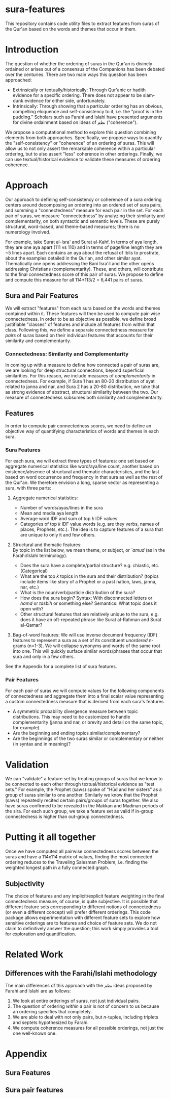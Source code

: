 # sura-features

This repository contains code utility files to extract features from suras of the Qur'an based on the words and themes that occur in them.

# Introduction

The question of whether the ordering of suras in the Qur'an is divinely ordained or arises out of a consensus of the Companions has been debated over the centuries. There are two main ways this question has been approached: 

- Extrinsically or textually/historically: Through Qur'anic or hadith evidence for a specific ordering. There does not appear to be slam-dunk evidence for either side, unfortunately.
- Intrinsically: Through showing that a particular ordering has an obvious, compelling eloquence and self-consistency to it, i.e. the "proof is in the pudding." Scholars such as Farahi and Islahi have presented arguments for divine ordainment based on ideas of نظم ("coherence"). 

We propose a computational method to explore this question combining elements from both approaches. Specifically, we propose ways to quantify the "self-consistency" or "coherence" of an ordering of suras. This will allow us to not only assert the remarkable coherence within a particular ordering, but to also assert "less" coherence in other orderings. Finally, we can use textual/historical evidence to validate these measures of ordering coherence.

# Approach

Our approach to defining self-consistency or coherence of a sura ordering centers around decomposing an ordering into an ordered set of sura pairs, and summing a "connectedness" measure for each pair in the set. For each pair of suras, we measure "connectedness" by analyzing their similarity and complementarity, on both syntactic and semantic levels. These are purely structural, word-based, and theme-based measures; there is no numerology involved.

For example, take Surat al-Isra' and Surat al-Kahf. In terms of aya length, they are one aya apart (111 vs 110) and in terms of page/line length they are ~5 lines apart. Each contains an aya about the refusal of Iblis to prostrate, about the examples detailed in the Qur'an, and other similar ayat. Thematically one opens addressing the Bani Isra'il and the other opens addressing Christians (complementarity). These, and others, will contribute to the final connectedness score of this pair of suras. We propose to define and compute this measure for all 114*113/2 = 6,441 pairs of suras.

## Sura and Pair Features

We will extract "features" from each sura based on the words and themes contained within it. These features will then be used to compute pair-wise connectedness.
In order to be as objective as possible, we define broad justifiable "classes" of features and include all features from within that class. Following this, we define a separate connectedness measure for _pairs_ of suras based on their individual features that accounts for their similarity and complementarity.

### Connectedness: Similarity and Complementarity

In coming up with a measure to define how connected a pair of suras are, we are looking for deep structural connections, beyond superficial similarities. For this reason, we include measures of _complementarity_ in connectedness. For example, if Sura 1 has an 80-20 distribution of ayat related to janna and nar, and Sura 2 has a 20-80 distribution, we take that as strong evidence of abstract, structural similarity between the two. Our measure of connectedness subsumes both similarity and complementarity.

## Features

In order to compute pair connectedness scores, we need to define an objective way of quantifying characteristics of words and themes in each sura.

### Sura Features

For each sura, we will extract three types of features: one set based on aggregate numerical statistics like word/aya/line count, another based on existence/absence of structural and thematic characteristics, and the last based on word occurrence and frequency in that sura as well as the rest of the Qur'an. We therefore envision a long, sparse vector as representing a sura, with three parts:

1. Aggregate numerical statistics:

   - Number of words/ayas/lines in the sura
   - Mean and media aya length
   - Average word IDF and sum of top _k_ IDF values
   - Categories of top _k_ IDF value words (e.g. are they verbs, names of places, Prophets, etc.). The idea is to capture features of a sura that are unique to only it and few others.

2. Structural and thematic features:  
By topic in the list below, we mean theme, or subject, or _`amud_ (as in the Farahi/Islahi terminology).

   - Does the sura have a complete/partial structure? e.g. chiastic, etc. (Categorical)
   - What are the top _k_ topics in the sura and their distribution? (topics include items like story of a Prophet or a past nation, laws, janna, nar, etc.)
   - What is the noun/verb/particle distribution of the sura?
   - How does the sura begin? Syntax: With disconnected letters or _hamd_ or _tasbih_ or something else? Semantics: What topic does it open with?
   - Other structural features that are relatively unique to the sura, e.g. does it have an oft-repeated phrase like Surat al-Rahman and Surat al-Qamar?

3. Bag-of-word features: We will use inverse document frequency (IDF) features to represent a sura as a set of its constituent _unordered_ n-grams (n=1-3). We will collapse synonyms and words of the same root into one. This will quickly surface similar words/phrases that occur that sura and only in a few others.

See the Appendix for a complete list of sura features.

### Pair Features

For each _pair_ of suras we will compute values for the following components of connectedness and aggregate them into a final scalar value representing a custom connectedness measure that is derived from each sura's features.

 - A symmetric probability divergence measure between topic distributions. This may need to be customized to handle complementarity (janna and nar, or brevity and detail on the same topic, for example).
 - Are the beginning and ending topics similar/complementary?
 - Are the beginnings of the two suras similar or complementary or neither (in syntax and in meaning)? 

# Validation

We can "validate" a feature set by treating groups of suras that we know to be connected to each other through textual/historical evidence as "test sets." For example, the Prophet (saws) spoke of "Hūd and her sisters" as a group of suras similar to one another. Similarly we know that the Prophet (saws) repeatedly recited certain pairs/groups of suras together. We also have suras confirmed to be revealed in the Makkan and Madinan periods of the sira. For each such group, we take a feature set as valid if in-group connectedness is higher than out-group connectedness.

# Putting it all together

Once we have computed all pairwise connectedness scores between the suras and have a 114x114 matrix of values, finding the most connected ordering reduces to the Traveling Salesman Problem, i.e. finding the weighted longest path in a fully connected graph.

## Subjectivity

The choice of features and any implicit/explicit feature weighting in the final connectedness measure, of course, is quite subjective. It is possible that different feature sets corresponding to different notions of connectedness (or even a different concept) will prefer different orderings. This code package allows experimentation with different feature sets to explore how sensitive orderings are to features and choice of feature sets. We do not claim to definitively answer the question; this work simply provides a tool for exploration and quantification.

# Related Work

## Differences with the Farahi/Islahi methodology

The main differences of this approach with the نظم ideas proposed by Farahi and Islahi are as follows:

1. We look at entire orderings of suras, not just individual pairs.
2. The question of ordering _within_ a pair is not of concern to us because an ordering specifies that completely.
3. We are able to deal with not only pairs, but _n_-tuples, including triplets and septets hypothesized by Farahi.
4. We compute coherence measures for all possible orderings, not just the one well-known one.

# Appendix

## Sura Features

## Sura pair features